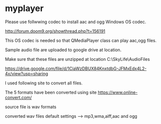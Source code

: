 # myplayer
Please use follwwing codec to install aac and ogg Windows OS codec. 

http://forum.doom9.org/showthread.php?t=156191

This OS codec is needed so that QMediaPlayer class can play aac,ogg files.

Sample audio file are uploaded to google drive at location.

Make sure that these files are unzipped at location C:\SkyLife\AudioFiles

https://drive.google.com/file/d/1CiaWzDBUX84KnxtdbG-JFMxEdx4L2-4x/view?usp=sharing


I used following site to convert all files.

The 5 formats have been converted using site
https://www.online-convert.com/

source file is wav formats

converted wav files default settings --> mp3,wma,aiff,aac and ogg
